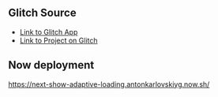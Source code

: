
## Glitch Source

* [Link to Glitch App](https://anton-karlovskiy-next-show-adaptive-loading.glitch.me/)
* [Link to Project on Glitch](https://glitch.com/~anton-karlovskiy-next-show-adaptive-loading/)

## Now deployment
https://next-show-adaptive-loading.antonkarlovskiyg.now.sh/